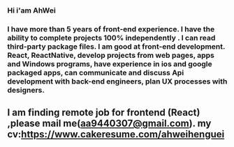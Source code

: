 ### Hi i'am AhWei

### I have more than 5 years of front-end experience. I have the ability to complete projects 100% independently . I can read third-party package files. I am good at front-end development. React, ReactNative, develop projects from web pages, apps and Windows programs, have experience in ios and google packaged apps, can communicate and discuss Api development with back-end engineers, plan UX processes with designers.


## I am finding remote job for frontend (React) ,please mail me(aa9440307@gmail.com). my cv:https://www.cakeresume.com/ahweihenguei

